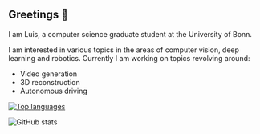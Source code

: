 ## Greetings 👋

I am Luis, a computer science graduate student at the University of Bonn.

I am interested in various topics in the areas of computer vision, deep learning and robotics.
Currently I am working on topics revolving around:
- Video generation
- 3D reconstruction
- Autonomous driving

[![Top languages](https://github-readme-stats.vercel.app/api/top-langs/?username=LDenninger&size_weight=0.1&count_weight=0.9)](https://github.com/anuraghazra/github-readme-stats)

![GitHub stats](https://github-readme-stats.vercel.app/api?username=LDenninger&show_icons=true&theme=radical)

<!--
**LDenninger/LDenninger** is a ✨ _special_ ✨ repository because its `README.md` (this file) appears on your GitHub profile.

Here are some ideas to get you started:

- 🔭 I’m currently working on ...
- 🌱 I’m currently learning ...
- 👯 I’m looking to collaborate on ...
- 🤔 I’m looking for help with ...
- 💬 Ask me about ...
- 📫 How to reach me: ...
- 😄 Pronouns: ...
- ⚡ Fun fact: ...
-->
